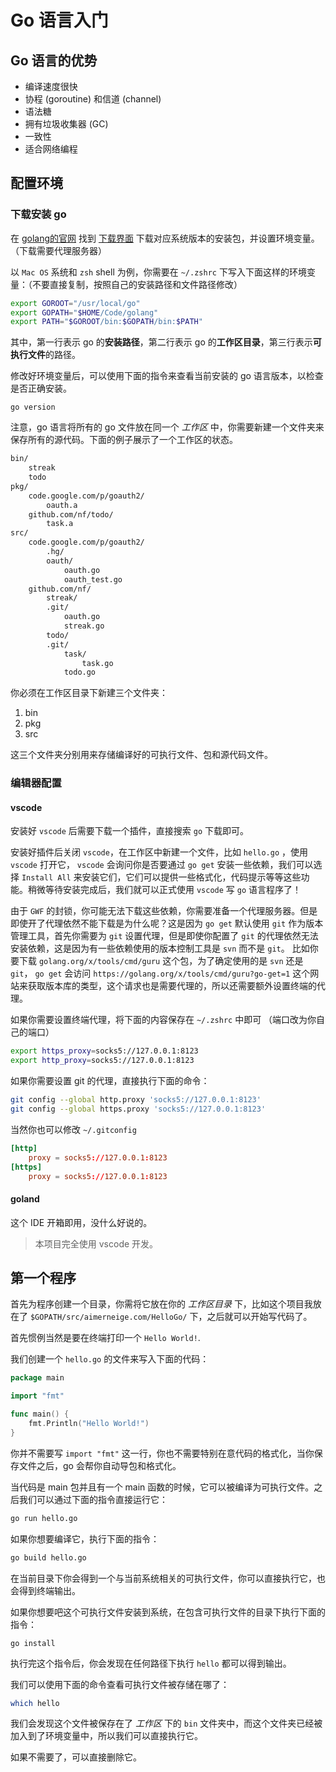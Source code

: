 # Go 语言入门

## Go 语言的优势

- 编译速度很快
- 协程 (goroutine) 和信道 (channel)
- 语法糖
- 拥有垃圾收集器 (GC)
- 一致性
- 适合网络编程

## 配置环境

### 下载安装 go

在 [golang的官网](https://golang.org/) 找到 [下载界面](https://golang.org/dl/) 下载对应系统版本的安装包，并设置环境变量。（下载需要代理服务器）

以 `Mac OS` 系统和 `zsh` shell 为例，你需要在 `~/.zshrc` 下写入下面这样的环境变量：（不要直接复制，按照自己的安装路径和文件路径修改）

```bash
export GOROOT="/usr/local/go"
export GOPATH="$HOME/Code/golang"
export PATH="$GOROOT/bin:$GOPATH/bin:$PATH"
```

其中，第一行表示 go 的**安装路径**，第二行表示 go 的**工作区目录**，第三行表示**可执行文件**的路径。

修改好环境变量后，可以使用下面的指令来查看当前安装的 go 语言版本，以检查是否正确安装。

```
go version
```

注意，go 语言将所有的 go 文件放在同一个 _工作区_ 中，你需要新建一个文件夹来保存所有的源代码。下面的例子展示了一个工作区的状态。

```bash
bin/
    streak
    todo
pkg/
    code.google.com/p/goauth2/
        oauth.a
    github.com/nf/todo/
        task.a
src/
    code.google.com/p/goauth2/
        .hg/
        oauth/
            oauth.go
            oauth_test.go
    github.com/nf/
        streak/
        .git/
            oauth.go
            streak.go
        todo/
        .git/
            task/
                task.go
            todo.go
```

你必须在工作区目录下新建三个文件夹：

1. bin
2. pkg
3. src

这三个文件夹分别用来存储编译好的可执行文件、包和源代码文件。

### 编辑器配置

#### vscode

安装好 `vscode` 后需要下载一个插件，直接搜索 `go` 下载即可。

安装好插件后关闭 `vscode`，在工作区中新建一个文件，比如 `hello.go` ，使用 `vscode` 打开它， `vscode` 会询问你是否要通过 `go get` 安装一些依赖，我们可以选择 `Install All` 来安装它们，它们可以提供一些格式化，代码提示等等这些功能。稍微等待安装完成后，我们就可以正式使用 `vscode` 写 `go` 语言程序了！

由于 `GWF` 的封锁，你可能无法下载这些依赖，你需要准备一个代理服务器。但是即使开了代理依然不能下载是为什么呢？这是因为 `go get` 默认使用 `git` 作为版本管理工具，首先你需要为 `git` 设置代理，但是即使你配置了 `git` 的代理依然无法安装依赖，这是因为有一些依赖使用的版本控制工具是 `svn` 而不是 `git`。 比如你要下载 `golang.org/x/tools/cmd/guru` 这个包，为了确定使用的是 `svn` 还是 `git`，  `go get` 会访问 `https://golang.org/x/tools/cmd/guru?go-get=1` 这个网站来获取版本库的类型，这个请求也是需要代理的，所以还需要额外设置终端的代理。

如果你需要设置终端代理，将下面的内容保存在 `~/.zshrc` 中即可 （端口改为你自己的端口）

```bash
export https_proxy=socks5://127.0.0.1:8123
export http_proxy=socks5://127.0.0.1:8123
```

如果你需要设置 git 的代理，直接执行下面的命令：

```bash
git config --global http.proxy 'socks5://127.0.0.1:8123'
git config --global https.proxy 'socks5://127.0.0.1:8123'
```

当然你也可以修改 `~/.gitconfig`

```conf
[http]
	proxy = socks5://127.0.0.1:8123
[https]
	proxy = socks5://127.0.0.1:8123
```

<!-- FUCK GFW -->

#### goland

这个 IDE 开箱即用，没什么好说的。

> 本项目完全使用 vscode 开发。

## 第一个程序

首先为程序创建一个目录，你需将它放在你的 _工作区目录_ 下，比如这个项目我放在了 `$GOPATH/src/aimerneige.com/HelloGo/` 下，之后就可以开始写代码了。

首先惯例当然是要在终端打印一个 `Hello World!`.

我们创建一个 `hello.go` 的文件来写入下面的代码：

```go
package main

import "fmt"

func main() {
	fmt.Println("Hello World!")
}
```

你并不需要写 `import "fmt"` 这一行，你也不需要特别在意代码的格式化，当你保存文件之后，go 会帮你自动导包和格式化。

当代码是 main 包并且有一个 main 函数的时候，它可以被编译为可执行文件。之后我们可以通过下面的指令直接运行它：

```bash
go run hello.go
```

如果你想要编译它，执行下面的指令：

```bash
go build hello.go
```

在当前目录下你会得到一个与当前系统相关的可执行文件，你可以直接执行它，也会得到终端输出。

如果你想要吧这个可执行文件安装到系统，在包含可执行文件的目录下执行下面的指令：

```
go install
```

执行完这个指令后，你会发现在任何路径下执行 `hello` 都可以得到输出。

我们可以使用下面的命令查看可执行文件被存储在哪了：

```bash
which hello
```

我们会发现这个文件被保存在了 _工作区_ 下的 `bin` 文件夹中，而这个文件夹已经被加入到了环境变量中，所以我们可以直接执行它。

如果不需要了，可以直接删除它。
